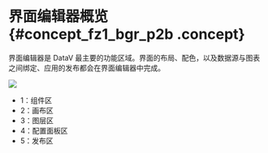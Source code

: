 # 界面编辑器概览 {#concept_fz1_bgr_p2b .concept}

界面编辑器是 DataV 最主要的功能区域。界面的布局、配色，以及数据源与图表之间绑定、应用的发布都会在界面编辑器中完成。

![](http://static-aliyun-doc.oss-cn-hangzhou.aliyuncs.com/assets/img/16555/15343261888074_zh-CN.png)

-   1：组件区
-   2：画布区
-   3：图层区
-   4：配置面板区
-   5：发布区

